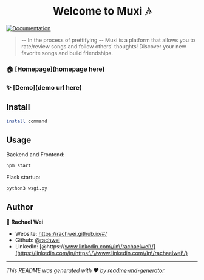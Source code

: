 <h1 align="center">Welcome to Muxi 🎶</h1>
<p>
  <a href="documentation here" target="_blank">
    <img alt="Documentation" src="https://img.shields.io/badge/documentation-yes-brightgreen.svg" />
  </a>
</p>

> -- In the process of prettifying --
> Muxi is a platform that allows you to rate/review songs and follow others' thoughts! Discover your new favorite songs and build friendships.

### 🏠 [Homepage](homepage here)

### ✨ [Demo](demo url here)

## Install

```sh
install command
```

## Usage
Backend and Frontend:
```sh
npm start
```
Flask startup:
```sh
python3 wsgi.py
```

## Author

👤 **Rachael Wei**

* Website: https://rachwei.github.io/#/
* Github: [@rachwei](https://github.com/rachwei)
* LinkedIn: [@https:\/\/www.linkedin.com\/in\/rachaelwei\/](https://linkedin.com/in/https:\/\/www.linkedin.com\/in\/rachaelwei\/)

***
_This README was generated with ❤️ by [readme-md-generator](https://github.com/kefranabg/readme-md-generator)_